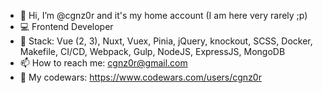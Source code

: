 - 👋 Hi, I’m @cgnz0r and it's my home account (I am here very rarely ;p)
- 💻 Frontend Developer
- 📜 Stack: Vue (2, 3), Nuxt, Vuex, Pinia, jQuery, knockout, SCSS, Docker, Makefile, CI/CD, Webpack, Gulp, NodeJS, ExpressJS, MongoDB
- 📫 How to reach me: cgnz0r@gmail.com 
- 📌 My codewars: https://www.codewars.com/users/cgnz0r


<!---
cgnz0r/cgnz0r is a ✨ special ✨ repository because its `README.md` (this file) appears on your GitHub profile.
You can click the Preview link to take a look at your changes.
--->
